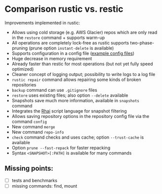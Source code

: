 # Comparison rustic vs. restic

Improvements implemented in rustic:
 * Allows using cold storage (e.g. AWS Glacier) repos which are only read in the `restore` command + supports warm-up
 * All operations are completely lock-free as rustic supports two-phase-pruning (prune option `instant-delete` is available)
 * Supports configuration in a config file 
([example config files](https://github.com/rustic-rs/rustic/tree/main/examples))
 * Huge decrease in memory requirement
 * Already faster than restic for most operations (but not yet fully speed optimized)
 * Cleaner concept of logging output; possibility to write logs to a log file
 * `rustic repair` command allows repairing some kinds of broken repositories
 * `backup` command can use `.gitignore` files
 * `restore` uses existing files; also option `--delete` available
 * Snapshots save much more information, available in `snapshots` command
 * Integrates the [Rhai](https://rhai.rs/) script language for snapshot filtering
 * Allows saving repository options in the repository config file via the command `config`
 * New command `merge`
 * New command `repo-info`
 * `check` command checks and uses cache; option `--trust-cache` is available
 * Option `prune --fast-repack` for faster repacking
 * Syntax `<SNAPSHOT>[:PATH]` is available for many commands
 
## Missing points:
 * [ ] tests and benchmarks
 * [ ] missing commands: find, mount
